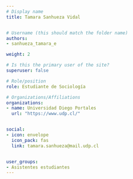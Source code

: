 ```yaml
---
# Display name
title: Tamara Sanhueza Vidal


# Username (this should match the folder name)
authors:
- sanhueza_tamara_e

weight: 2 

# Is this the primary user of the site?
superuser: false

# Role/position
role: Estudiante de Sociología

# Organizations/Affiliations
organizations:
- name: Universidad Diego Portales
  url: "https://www.udp.cl/"


social:
- icon: envelope
  icon_pack: fas
  link: tamara.sanhueza@mail.udp.cl


user_groups:
- Asistentes estudiantes 
---
```



